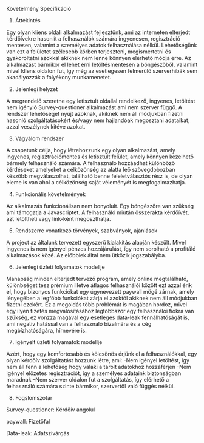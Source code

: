 ﻿Követelmény Specifikáció



1. Áttekintés

Egy olyan kliens oldali alkalmazást fejlesztünk, ami az interneten elterjedt kérdőívekre hasonlít a felhasználók számára ingyenesen, regisztráció mentesen, valamint a személyes adatok felhasználása nélkül. Lehetőségünk van ezt a felületet szélesebb körben terjeszteni, megismertetni és gyakoroltatni azokkal akiknek nem lenne könnyen elérhető módja erre. Az alkalmazást bármikor el lehet érni letöltésmentesen a böngészőből, valamint mivel kliens oldalon fut, így még az esetlegesen felmerülő szerverhibák sem akadályozzák a folyékony munkamenetet.



2. Jelenlegi helyzet

A megrendelő szeretne egy letisztult oldallal rendelkező, ingyenes, letöltést nem igénylő Survey-questioner alkalmazást ami nem szerver függő. A rendszer lehetőséget nyújt azoknak, akiknek nem áll módjukban fizetni hasonló szolgáltatásokért és/vagy nem hajlandóak megosztani adataikat, azzal veszélynek kitéve azokat.


3. Vágyálom rendszer

A csapatunk célja, hogy létrehozzunk egy olyan alkalmazást, amely ingyenes, regisztrációmentes és letisztult felület, amely könnyen kezelhető bármely felhasználó számára. A felhasználó hozzáadhat különbőző kérdéseket amelyeket a célközönség az alatta leő szövegdobozban készőbb megválaszolhat, található benne feleletválasztós rész is, de olyan eleme is van ahol a célközönség saját véleményét is megfogalmazhatja.

4. Funkcionális követelmények

Az alkalmazás funkcionálisan nem bonyolult. Egy böngészőre van szükség ami támogatja a Javascriptet. A felhasználó miután összerakta kérdőívét, azt letöltheti vagy link-ként megoszthatja.

5. Rendszerre vonatkozó törvények, szabványok, ajánlások

A project az általunk tervezett egyszerű kialakítás alapján készült. Mivel ingyenes is nem igényel pénzes hozzájárulást, így nem sorolható a profitáló alkalmazások közé. Az előbbiek által nem ütközik jogszabályba.

6. Jelenlegi üzleti folyamatok modellje

Manapság minden elterjedt tervező program, amely online megtalálható, különbséget tesz prémium illetve átlagos felhasználói között ezt azzal érik el, hogy bizonyos funkciókat egy úgynevezett paywall mögé zárnak, amely lényegében a legfőbb funkciókat zárja el azoktól akiknek nem áll módjukban fizetni ezekért. Ez a megoldás több problémát is magában hordoz, mivel egy ilyen fizetés megvalósításához legtöbbször egy felhasználói fiókra van szükség, ez vonzza magával egy esetleges data-leak fennálhatóságát is, ami negatív hatással van a felhasználó bizalmára  és a cég megbízhatóságára, hírnevére is.


7. Igényelt üzleti folyamatok modellje

Azért, hogy egy komfortosabb és kölcsönös érjünk el a felhasználókkal, egy olyan kérdőív szolgáltatást hozzunk létre, ami: -Nem igényel letöltést, így nem áll fenn a lehetőség hogy valaki a tárolt adatokhoz hozzáférjen -Nem igényel előzetes regisztrációt, így a személyes adataink biztonságban maradnak  –Nem szerver oldalon fut a szolgáltatás, így elérhető a felhasználó számára szinte bármikor, szervertől való függés nélkül.



8. Fogslomszótár

Survey-questioner: Kérdőív angolul

paywall: Fizetőfal

Data-leak: Adatszivárgás
